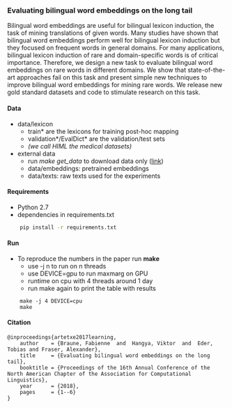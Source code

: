### Evaluating bilingual word embeddings on the long tail

Bilingual word embeddings are useful for bilingual lexicon induction,
the task of mining translations of given words. Many studies have
shown that bilingual word embeddings perform well for bilingual
lexicon induction but they focused on frequent words in general
domains. For many applications, bilingual lexicon induction of rare
and domain-specific words is of critical importance. Therefore, we
design a new task to evaluate bilingual word embeddings on rare words
in different domains. We show that state-of-the-art approaches fail on
this task and present simple new techniques to improve bilingual word
embeddings for mining rare words. We release new gold standard datasets
and code to stimulate research on this task.

#### Data

* data/lexicon
	* train\* are the lexicons for training post-hoc mapping
	* validation\*/EvalDict\* are the validation/test sets
	* *(we call HIML the medical datasets)*
* external data
	* run *make get_data* to download data only ([link](http://cis.uni-muenchen.de/~hangyav/data/rareword_mining.zip))
	* data/embeddings: pretrained embeddings
	* data/texts: raw texts used for the experiments

#### Requirements

* Python 2.7
* dependencies in requirements.txt

```sh
	pip install -r requirements.txt
```

#### Run

* To reproduce the numbers in the paper run __make__
	* use -j n to run on n threads
	* use DEVICE=gpu to run maxmarg on GPU
	* runtime on cpu with 4 threads around 1 day
	* run make again to print the table with results

```
	make -j 4 DEVICE=cpu
	make
```



#### Citation

```
@inproceedings{artetxe2017learning,
	author    = {Braune, Fabienne  and  Hangya, Viktor  and  Eder, Tobias and Fraser, Alexander},
	title     = {Evaluating bilingual word embeddings on the long tail},
	booktitle = {Proceedings of the 16th Annual Conference of the North American Chapter of the Association for Computational Linguistics},
	year      = {2018},
	pages     = {1--6}
}
```
